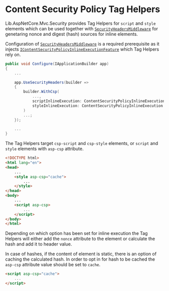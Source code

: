 ﻿# Content Security Policy Tag Helpers

Lib.AspNetCore.Mvc.Security provides Tag Helpers  for `script` and `style` elements which can be used together with [`SecurityHeadersMiddleware`](../api/Lib.AspNetCore.Security.SecurityHeadersMiddleware.html) for genetaring nonce and digest (hash) sources for inline elements.

Configuration of [`SecurityHeadersMiddleware`](../api/Lib.AspNetCore.Security.SecurityHeadersMiddleware.html) is a required prerequisite as it injects [`IContentSecurityPolicyInlineExecutionFeature`](../api/Lib.AspNetCore.Security.Http.Features.IContentSecurityPolicyInlineExecutionFeature.html) which Tag Helpers rely on.

```cs
public void Configure(IApplicationBuilder app)
{
    ...

    app.UseSecurityHeaders(builder =>
    {
        builder.WithCsp(
            ...,
			scriptInlineExecution: ContentSecurityPolicyInlineExecution.Hash,
            styleInlineExecution: ContentSecurityPolicyInlineExecution.Hash
        )
        ...;
    });

    ...
}
```

The Tag Helpers target `csp-script` and `csp-style` elements, or `script` and `style` elements with `asp-csp` attribute.

```html
<!DOCTYPE html>
<html lang="en">
<head>
    ...
    <style asp-csp="cache">
        ...
    </style>
</head>
<body>
    ...
    <script asp-csp>
        ...
    </script>
</body>
</html>
```

Depending on which option has been set for inline execution the Tag Helpers will either add the `nonce` attribute to the element or calculate the hash and add it to header value.

In case of hashes, if the content of element is static, there is an option of caching the calculated hash. In order to opt in for hash to be cached the `asp-csp` attribute value should be set to `cache`.

```html
<script asp-csp="cache">
    ...
</script>
```